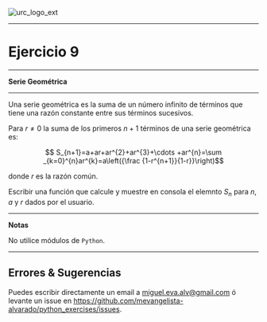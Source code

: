 ![urc_logo_ext](https://github.com/URC-MAC/.github/assets/28746720/1d2b04df-5870-457b-82ab-4eb97ec99e17)
_____

# Ejercicio 9
_____

__Serie Geométrica__  

_____

Una serie geométrica es la suma de un número infinito de términos que tiene una razón constante entre sus términos sucesivos.  

Para $r\neq 0$ la suma de los primeros $n+1$ términos de una serie geométrica es:

$$ S_{n+1}=a+ar+ar^{2}+ar^{3}+\cdots +ar^{n}=\sum _{k=0}^{n}ar^{k}=a\left({\frac {1-r^{n+1}}{1-r}}\right)$$

donde $r$ es la razón común.

Escribir una función que calcule y muestre en consola el elemnto $S_{n}$ para $n$, $a$ y $r$ dados por el usuario.

____

**Notas**  

No utilice módulos de `Python`.

_____

## Errores & Sugerencias

Puedes escribir directamente un email a [miguel.eva.alv@gmail.com](mailto:miguel.eva.alv@gmail.com) ó levante un issue en https://github.com/mevangelista-alvarado/python_exercises/issues.
